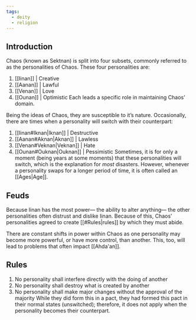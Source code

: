 ```yaml
---
tags:
  - deity
  - religion
---
```

## Introduction
Chaos (known as Sektnan) is split into four subsets, commonly referred to as the personalities of Chaos.
These four personalities are:
1. [[Iinan]] | Creative
2. [[Aanan]] | Lawful
3. [[Venan]] | Love
4. [[Ounan]] | Optimistic
Each leads a specific role in maintaining Chaos’ domain.

Being the ideas of Chaos, they are susceptible to it’s nature. Occasionally, there are times when a personality will switch with their counterpart:
1. [[Iinan#Iknan|Iknan]] | Destructive
2. [[Aanan#Aknan|Aknan]] | Lawless
3. [[Venan#Veknan|Veknan]] | Hate
4. [[Ounan#Ouknan|Ouknan]] | Pessimistic
Sometimes, it is for only a moment (being years at some moments) that these personalities will switch, which is the explanation for *most* disasters. However, whenever a personality swaps for a longer period of time, it is often called an [[Ages|Age]].
## Feuds
Because Iinan has the most power— the ability to alter anything— the other personalities often distrust and dislike Iinan. Because of this, Chaos’ personalities agreed to create [[#Rules|rules]] by which they must abide.

There are constant shifts in power within Chaos as one personality may become more powerful, or have more control, than another. This, too, will lead to problems that often impact [[Ahda'an]].
## Rules
1. No personality shall interfere directly with the doing of another
2. No personality shall destroy what is created by another
3. No personality shall make major changes without the approval of the majority
While they did form this in a pact, they had formed this pact in their normal states (unswitched); therefore, it does not apply when the personality becomes their counterpart.